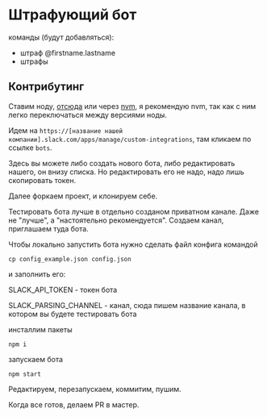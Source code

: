 # Штрафующий бот

команды (будут добавляться):

- штраф @firstname.lastname
- штрафы

## Контрибутинг

Ставим ноду, [отсюда](https://nodejs.org/en/) или через [nvm](https://github.com/creationix/nvm), я рекомендую nvm, так как с ним легко переключаться между версиями ноды.

Идем на `https://[название нашей компании].slack.com/apps/manage/custom-integrations`, там кликаем по ссылке `bots`.

Здесь вы можете либо создать нового бота, либо редактировать нашего, он внизу списка. Но редактировать его не надо, надо лишь скопировать токен.

Далее форкаем проект, и клонируем себе.

Тестировать бота лучше в отдельно созданом приватном канале. Даже не "лучше", а "настоятельно рекомендуется". Создаем канал, приглашаем туда бота.

Чтобы локально запустить бота нужно сделать файл конфига командой

```
cp config_example.json config.json
```
и заполнить его:

SLACK_API_TOKEN - токен бота

SLACK_PARSING_CHANNEL - канал, сюда пишем название канала, в котором вы будете тестировать бота

инсталлим пакеты

```
npm i
```
запускаем бота

```
npm start
```

Редактируем, перезапускаем, коммитим, пушим.

Когда все готов, делаем PR в мастер.
